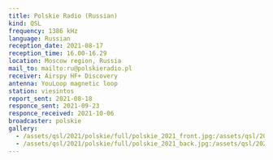 ```yaml
---
title: Polskie Radio (Russian)
kind: QSL
frequency: 1386 kHz
language: Russian
reception_date: 2021-08-17
reception_time: 16.00-16.29
location: Moscow region, Russia
mail_to: mailto:ru@polskieradio.pl
receiver: Airspy HF+ Discovery
antenna: YouLoop magnetic loop
station: viesintos
report_sent: 2021-08-18
responce_sent: 2021-09-23
responce_received: 2021-10-06
broadcaster: polskie
gallery:
  - /assets/qsl/2021/polskie/full/polskie_2021_front.jpg:/assets/qsl/2021/polskie/small/polskie_2021_front.jpg
  - /assets/qsl/2021/polskie/full/polskie_2021_back.jpg:/assets/qsl/2021/polskie/small/polskie_2021_back.jpg
---
```

